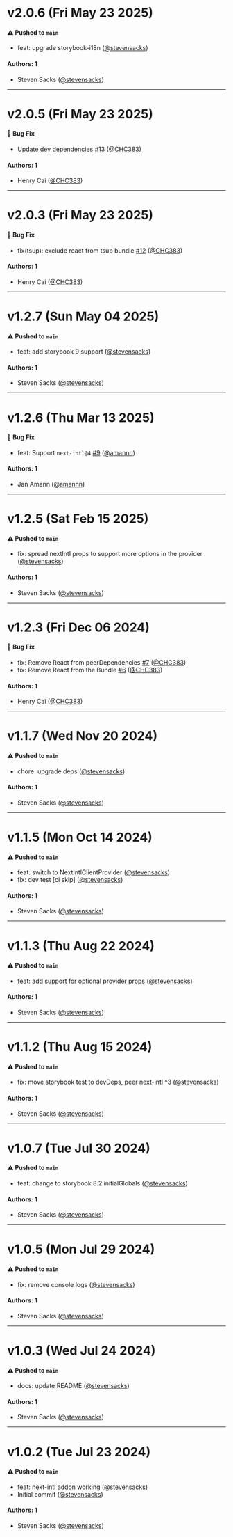 # v2.0.6 (Fri May 23 2025)

#### ⚠️ Pushed to `main`

- feat: upgrade storybook-i18n ([@stevensacks](https://github.com/stevensacks))

#### Authors: 1

- Steven Sacks ([@stevensacks](https://github.com/stevensacks))

---

# v2.0.5 (Fri May 23 2025)

#### 🐛 Bug Fix

- Update dev dependencies [#13](https://github.com/stevensacks/storybook-next-intl/pull/13) ([@CHC383](https://github.com/CHC383))

#### Authors: 1

- Henry Cai ([@CHC383](https://github.com/CHC383))

---

# v2.0.3 (Fri May 23 2025)

#### 🐛 Bug Fix

- fix(tsup): exclude react from tsup bundle [#12](https://github.com/stevensacks/storybook-next-intl/pull/12) ([@CHC383](https://github.com/CHC383))

#### Authors: 1

- Henry Cai ([@CHC383](https://github.com/CHC383))

---

# v1.2.7 (Sun May 04 2025)

#### ⚠️ Pushed to `main`

- feat: add storybook 9 support ([@stevensacks](https://github.com/stevensacks))

#### Authors: 1

- Steven Sacks ([@stevensacks](https://github.com/stevensacks))

---

# v1.2.6 (Thu Mar 13 2025)

#### 🐛 Bug Fix

- feat: Support `next-intl@4` [#9](https://github.com/stevensacks/storybook-next-intl/pull/9) ([@amannn](https://github.com/amannn))

#### Authors: 1

- Jan Amann ([@amannn](https://github.com/amannn))

---

# v1.2.5 (Sat Feb 15 2025)

#### ⚠️ Pushed to `main`

- fix: spread nextIntl props to support more options in the provider ([@stevensacks](https://github.com/stevensacks))

#### Authors: 1

- Steven Sacks ([@stevensacks](https://github.com/stevensacks))

---

# v1.2.3 (Fri Dec 06 2024)

#### 🐛 Bug Fix

- fix: Remove React from peerDependencies [#7](https://github.com/stevensacks/storybook-next-intl/pull/7) ([@CHC383](https://github.com/CHC383))
- fix: Remove React from the Bundle [#6](https://github.com/stevensacks/storybook-next-intl/pull/6) ([@CHC383](https://github.com/CHC383))

#### Authors: 1

- Henry Cai ([@CHC383](https://github.com/CHC383))

---

# v1.1.7 (Wed Nov 20 2024)

#### ⚠️ Pushed to `main`

- chore: upgrade deps ([@stevensacks](https://github.com/stevensacks))

#### Authors: 1

- Steven Sacks ([@stevensacks](https://github.com/stevensacks))

---

# v1.1.5 (Mon Oct 14 2024)

#### ⚠️ Pushed to `main`

- feat: switch to NextIntlClientProvider ([@stevensacks](https://github.com/stevensacks))
- fix: dev test [ci skip] ([@stevensacks](https://github.com/stevensacks))

#### Authors: 1

- Steven Sacks ([@stevensacks](https://github.com/stevensacks))

---

# v1.1.3 (Thu Aug 22 2024)

#### ⚠️ Pushed to `main`

- feat: add support for optional provider props ([@stevensacks](https://github.com/stevensacks))

#### Authors: 1

- Steven Sacks ([@stevensacks](https://github.com/stevensacks))

---

# v1.1.2 (Thu Aug 15 2024)

#### ⚠️ Pushed to `main`

- fix: move storybook test to devDeps, peer next-intl ^3 ([@stevensacks](https://github.com/stevensacks))

#### Authors: 1

- Steven Sacks ([@stevensacks](https://github.com/stevensacks))

---

# v1.0.7 (Tue Jul 30 2024)

#### ⚠️ Pushed to `main`

- feat: change to storybook 8.2 initialGlobals ([@stevensacks](https://github.com/stevensacks))

#### Authors: 1

- Steven Sacks ([@stevensacks](https://github.com/stevensacks))

---

# v1.0.5 (Mon Jul 29 2024)

#### ⚠️ Pushed to `main`

- fix: remove console logs ([@stevensacks](https://github.com/stevensacks))

#### Authors: 1

- Steven Sacks ([@stevensacks](https://github.com/stevensacks))

---

# v1.0.3 (Wed Jul 24 2024)

#### ⚠️ Pushed to `main`

- docs: update README ([@stevensacks](https://github.com/stevensacks))

#### Authors: 1

- Steven Sacks ([@stevensacks](https://github.com/stevensacks))

---

# v1.0.2 (Tue Jul 23 2024)

#### ⚠️ Pushed to `main`

- feat: next-intl addon working ([@stevensacks](https://github.com/stevensacks))
- Initial commit ([@stevensacks](https://github.com/stevensacks))

#### Authors: 1

- Steven Sacks ([@stevensacks](https://github.com/stevensacks))
